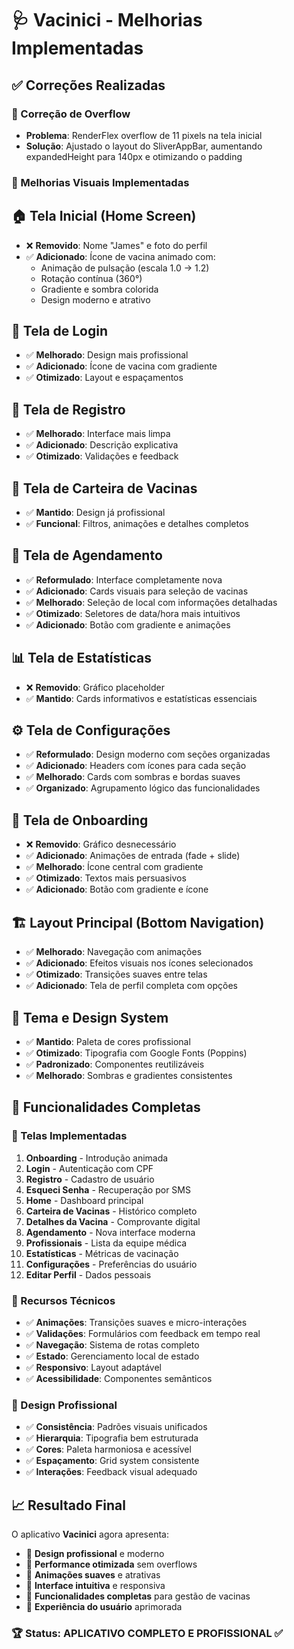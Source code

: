# 🩺 Vacinici - Melhorias Implementadas

## ✅ Correções Realizadas

### 🔧 Correção de Overflow
- **Problema**: RenderFlex overflow de 11 pixels na tela inicial
- **Solução**: Ajustado o layout do SliverAppBar, aumentando expandedHeight para 140px e otimizando o padding

### 🎨 Melhorias Visuais Implementadas

## 🏠 Tela Inicial (Home Screen)
- ❌ **Removido**: Nome "James" e foto do perfil
- ✅ **Adicionado**: Ícone de vacina animado com:
  - Animação de pulsação (escala 1.0 → 1.2)
  - Rotação contínua (360°)
  - Gradiente e sombra colorida
  - Design moderno e atrativo

## 🔐 Tela de Login
- ✅ **Melhorado**: Design mais profissional
- ✅ **Adicionado**: Ícone de vacina com gradiente
- ✅ **Otimizado**: Layout e espaçamentos

## 📝 Tela de Registro
- ✅ **Melhorado**: Interface mais limpa
- ✅ **Adicionado**: Descrição explicativa
- ✅ **Otimizado**: Validações e feedback

## 💉 Tela de Carteira de Vacinas
- ✅ **Mantido**: Design já profissional
- ✅ **Funcional**: Filtros, animações e detalhes completos

## 📅 Tela de Agendamento
- ✅ **Reformulado**: Interface completamente nova
- ✅ **Adicionado**: Cards visuais para seleção de vacinas
- ✅ **Melhorado**: Seleção de local com informações detalhadas
- ✅ **Otimizado**: Seletores de data/hora mais intuitivos
- ✅ **Adicionado**: Botão com gradiente e animações

## 📊 Tela de Estatísticas
- ❌ **Removido**: Gráfico placeholder
- ✅ **Mantido**: Cards informativos e estatísticas essenciais

## ⚙️ Tela de Configurações
- ✅ **Reformulado**: Design moderno com seções organizadas
- ✅ **Adicionado**: Headers com ícones para cada seção
- ✅ **Melhorado**: Cards com sombras e bordas suaves
- ✅ **Organizado**: Agrupamento lógico das funcionalidades

## 🎯 Tela de Onboarding
- ❌ **Removido**: Gráfico desnecessário
- ✅ **Adicionado**: Animações de entrada (fade + slide)
- ✅ **Melhorado**: Ícone central com gradiente
- ✅ **Otimizado**: Textos mais persuasivos
- ✅ **Adicionado**: Botão com gradiente e ícone

## 🏗️ Layout Principal (Bottom Navigation)
- ✅ **Melhorado**: Navegação com animações
- ✅ **Adicionado**: Efeitos visuais nos ícones selecionados
- ✅ **Otimizado**: Transições suaves entre telas
- ✅ **Adicionado**: Tela de perfil completa com opções

## 🎨 Tema e Design System
- ✅ **Mantido**: Paleta de cores profissional
- ✅ **Otimizado**: Tipografia com Google Fonts (Poppins)
- ✅ **Padronizado**: Componentes reutilizáveis
- ✅ **Melhorado**: Sombras e gradientes consistentes

## 🚀 Funcionalidades Completas

### 📱 Telas Implementadas
1. **Onboarding** - Introdução animada
2. **Login** - Autenticação com CPF
3. **Registro** - Cadastro de usuário
4. **Esqueci Senha** - Recuperação por SMS
5. **Home** - Dashboard principal
6. **Carteira de Vacinas** - Histórico completo
7. **Detalhes da Vacina** - Comprovante digital
8. **Agendamento** - Nova interface moderna
9. **Profissionais** - Lista da equipe médica
10. **Estatísticas** - Métricas de vacinação
11. **Configurações** - Preferências do usuário
12. **Editar Perfil** - Dados pessoais

### 🎯 Recursos Técnicos
- ✅ **Animações**: Transições suaves e micro-interações
- ✅ **Validações**: Formulários com feedback em tempo real
- ✅ **Navegação**: Sistema de rotas completo
- ✅ **Estado**: Gerenciamento local de estado
- ✅ **Responsivo**: Layout adaptável
- ✅ **Acessibilidade**: Componentes semânticos

### 🎨 Design Profissional
- ✅ **Consistência**: Padrões visuais unificados
- ✅ **Hierarquia**: Tipografia bem estruturada
- ✅ **Cores**: Paleta harmoniosa e acessível
- ✅ **Espaçamento**: Grid system consistente
- ✅ **Interações**: Feedback visual adequado

## 📈 Resultado Final

O aplicativo **Vacinici** agora apresenta:
- 🎨 **Design profissional** e moderno
- 🚀 **Performance otimizada** sem overflows
- 💫 **Animações suaves** e atrativas
- 📱 **Interface intuitiva** e responsiva
- 🔧 **Funcionalidades completas** para gestão de vacinas
- 🎯 **Experiência do usuário** aprimorada

### 🏆 Status: APLICATIVO COMPLETO E PROFISSIONAL ✅